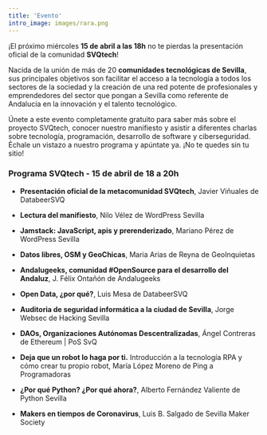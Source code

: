 ```yaml
---
title: 'Evento'
intro_image: images/rara.png
---
```


¡El próximo miércoles **15 de abril a las 18h** no te pierdas la presentación oficial de la comunidad **SVQtech**!

Nacida de la unión de más de 20 **comunidades tecnológicas de Sevilla**, sus principales objetivos son facilitar el acceso a la tecnología a todos los sectores de la sociedad y la creación de una red potente de profesionales y emprendedores del sector que pongan a Sevilla como referente de Andalucía en la innovación y el talento tecnológico.

Únete a este evento completamente gratuito para saber más sobre el proyecto SVQtech, conocer nuestro manifiesto y asistir a diferentes charlas sobre tecnología, programación, desarrollo de software y ciberseguridad. Échale un vistazo a nuestro programa y apúntate ya. ¡No te quedes sin tu sitio!

### Programa SVQtech - 15 de abril de 18 a 20h

* **Presentación oficial de la metacomunidad SVQtech**, Javier Viñuales de DatabeerSVQ

* **Lectura del manifiesto**, Nilo Vélez de WordPress Sevilla

* **Jamstack: JavaScript, apis y prerenderizado**, Mariano Pérez de WordPress Sevilla

* **Datos libres, OSM y GeoChicas**, Maria Arias de Reyna de GeoInquietas

* **Andalugeeks, comunidad #OpenSource para el desarrollo del Andaluz**, J. Félix Ontañón de Andalugeeks

* **Open Data, ¿por qué?**, Luis Mesa de DatabeerSVQ

* **Auditoria de seguridad informática a la ciudad de Sevilla**, Jorge Websec de Hacking Sevilla

* **DAOs, Organizaciones Autónomas Descentralizadas**, Ángel Contreras de Ethereum | PoS SvQ

* **Deja que un robot lo haga por ti.** Introducción a la tecnología RPA y cómo crear tu propio robot, María López Moreno de Ping a Programadoras

* **¿Por qué Python? ¿Por qué ahora?**, Alberto Fernández Valiente de Python Sevilla

* **Makers en tiempos de Coronavirus**, Luis B. Salgado de Sevilla Maker Society
